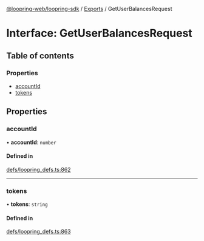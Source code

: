 [@loopring-web/loopring-sdk](../README.md) / [Exports](../modules.md) / GetUserBalancesRequest

# Interface: GetUserBalancesRequest

## Table of contents

### Properties

- [accountId](GetUserBalancesRequest.md#accountid)
- [tokens](GetUserBalancesRequest.md#tokens)

## Properties

### accountId

• **accountId**: `number`

#### Defined in

[defs/loopring_defs.ts:862](https://github.com/Loopring/loopring_sdk/blob/427d9da/src/defs/loopring_defs.ts#L862)

___

### tokens

• **tokens**: `string`

#### Defined in

[defs/loopring_defs.ts:863](https://github.com/Loopring/loopring_sdk/blob/427d9da/src/defs/loopring_defs.ts#L863)
